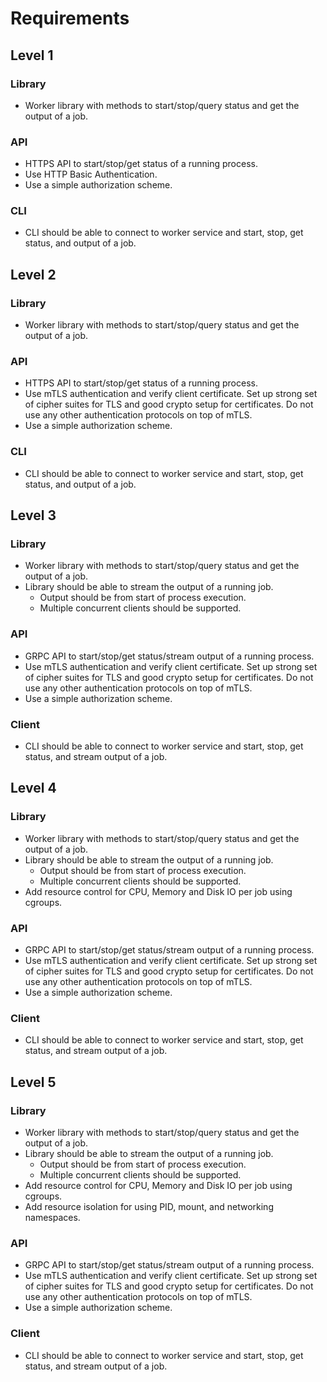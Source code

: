 # Requirements

## Level 1

### Library

* Worker library with methods to start/stop/query status and get the output of a job.

### API

* HTTPS API to start/stop/get status of a running process.
* Use HTTP Basic Authentication.
* Use a simple authorization scheme.

### CLI

* CLI should be able to connect to worker service and start, stop, get status, and output of a job.

## Level 2

### Library

* Worker library with methods to start/stop/query status and get the output of a job.

### API

* HTTPS API to start/stop/get status of a running process.
* Use mTLS authentication and verify client certificate. Set up strong set of cipher suites for TLS and good crypto
  setup for certificates. Do not use any other authentication protocols on top of mTLS.
* Use a simple authorization scheme.

### CLI

* CLI should be able to connect to worker service and start, stop, get status, and output of a job.

## Level 3

### Library

* Worker library with methods to start/stop/query status and get the output of a job.
* Library should be able to stream the output of a running job.
    * Output should be from start of process execution.
    * Multiple concurrent clients should be supported.

### API

* GRPC API to start/stop/get status/stream output of a running process.
* Use mTLS authentication and verify client certificate. Set up strong set of cipher suites for TLS and good crypto
  setup for certificates. Do not use any other authentication protocols on top of mTLS.
* Use a simple authorization scheme.

### Client

* CLI should be able to connect to worker service and start, stop, get status, and stream output of a job.

## Level 4

### Library

* Worker library with methods to start/stop/query status and get the output of a job.
* Library should be able to stream the output of a running job.
    * Output should be from start of process execution.
    * Multiple concurrent clients should be supported.
* Add resource control for CPU, Memory and Disk IO per job using cgroups.

### API

* GRPC API to start/stop/get status/stream output of a running process.
* Use mTLS authentication and verify client certificate. Set up strong set of cipher suites for TLS and good crypto
  setup for certificates. Do not use any other authentication protocols on top of mTLS.
* Use a simple authorization scheme.

### Client

* CLI should be able to connect to worker service and start, stop, get status, and stream output of a job.

## Level 5

### Library

* Worker library with methods to start/stop/query status and get the output of a job.
* Library should be able to stream the output of a running job.
    * Output should be from start of process execution.
    * Multiple concurrent clients should be supported.
* Add resource control for CPU, Memory and Disk IO per job using cgroups.
* Add resource isolation for using PID, mount, and networking namespaces.

### API

* GRPC API to start/stop/get status/stream output of a running process.
* Use mTLS authentication and verify client certificate. Set up strong set of cipher suites for TLS and good crypto
  setup for certificates. Do not use any other authentication protocols on top of mTLS.
* Use a simple authorization scheme.

### Client

* CLI should be able to connect to worker service and start, stop, get status, and stream output of a job.
